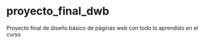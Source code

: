 # proyecto_final_dwb
Proyecto final de diseño básico de páginas web con todo lo aprendido en el curso
